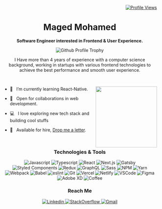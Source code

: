 <p align="right">
  <a href="#" target="_blank">
    <img src="https://komarev.com/ghpvc/?username=migggz&style=flat-square" alt="Profile Views" />
  </a>
</p>

<h1 align="center">Maged Mohamed</h1>

<p align="center"><b>Software Engineer interested in Frontend &amp; User Experience.</b></p>
<p align="center">
<img src="https://github-profile-trophy.vercel.app/?username=migggz&theme=nord&margin-w=15" alt="Github Profile Trophy" />
</p>

<p align="center">I Have more than 4 years of experience with a computer science background, working in startups with various frontend technologies to achieve the best performance and smooth user experience.</p>
<p>&nbsp;</p>
 
<img align="right" height="200" alt="" src="https://media.giphy.com/media/VbnUQpnihPSIgIXuZv/giphy-downsized.gif" />

- 🌱 &nbsp; I’m currently learning React-Native.

- 🤝 &nbsp; Open for collaborations in web development.

- 💻 &nbsp; I love exploring new tech stack and building cool stuffs

- 📝 &nbsp; Available for hire, [Drop me a letter](mailto:MagedMohammed16@GMail.Com).

<p>&nbsp;</p>

<h3 align="center">Technologies & Tools</h3>
<p align="center">
  <a target="_blank">
    <img src="https://img.shields.io/badge/JavaScript-F7DF1E?style=for-the-badge&logo=javascript&logoColor=black" alt="Javascript" />
  </a>
  <a target="_blank">
    <img src="https://img.shields.io/badge/TypeScript-007ACC?style=for-the-badge&logo=typescript&logoColor=white" alt="Typescript" />
  </a>
  <a target="_blank">
    <img src="https://img.shields.io/badge/React-20232A?style=for-the-badge&logo=react&logoColor=61DAFB" alt="React" />
  </a>
  <a target="_blank">
    <img src="https://img.shields.io/badge/Next.js-000000?style=for-the-badge&logo=next.js&logoColor=white" alt="Next.js" />
  </a>
  <a target="_blank">
    <img src="https://img.shields.io/badge/Gatsby-663399?style=for-the-badge&logo=gatsby&logoColor=white" alt="Gatsby" />
  </a>
  <a target="_blank">
    <img src="https://img.shields.io/badge/Styled Components-DB7093?style=for-the-badge&logo=styled-components&logoColor=white" alt="Styled Components" />
  </a>
  <a target="_blank">
    <img src="https://img.shields.io/badge/Redux-593D88?style=for-the-badge&logo=redux&logoColor=white" alt="Redux" />
  </a>
  <a target="_blank">
    <img src="https://img.shields.io/badge/graphql-E10098?style=for-the-badge&logo=graphql&logoColor=white" alt="GraphQL" />
  </a>
  <a target="_blank">
    <img src="https://img.shields.io/badge/Sass-CC6699?style=for-the-badge&logo=sass&logoColor=white" alt="Sass" />
  </a>
  <a target="_blank">
    <img src="https://img.shields.io/badge/npm-CB3837?style=for-the-badge&logo=npm&logoColor=white" alt="NPM" />
  </a>
  <a target="_blank">
    <img src="https://img.shields.io/badge/yarn-2C8EBB?style=for-the-badge&logo=yarn&logoColor=white" alt="Yarn" />
  </a>
  <a target="_blank">
    <img src="https://img.shields.io/badge/webpack-8DD6F9?style=for-the-badge&logo=webpack&logoColor=black" alt="Webpack" />
  </a>
  <a target="_blank">
    <img src="https://img.shields.io/badge/babel-F9DC3E?style=for-the-badge&logo=babel&logoColor=black" alt="Babel" />
  </a>
  <a target="_blank">
    <img src="https://img.shields.io/badge/eslint-4B32C3?style=for-the-badge&logo=eslint&logoColor=white" alt="eslint" />
  </a>
  <a target="_blank">
    <img src="https://img.shields.io/badge/git-F05032?style=for-the-badge&logo=git&logoColor=white" alt="Git" />
  </a>
  <a target="_blank">
    <img src="https://img.shields.io/badge/Vercel-000000?style=for-the-badge&logo=vercel&logoColor=white" alt="Vercel" />
  </a>
  <a target="_blank">
    <img src="https://img.shields.io/badge/Netlify-00C7B7?style=for-the-badge&logo=netlify&logoColor=white" alt="Netlify" />
  </a>
  <a target="_blank">
    <img src="https://img.shields.io/badge/VSCode-007ACC?style=for-the-badge&logo=visual-studio-code&logoColor=white" alt="VSCode" />
  </a>
  <a target="_blank">
    <img src="https://img.shields.io/badge/Figma-F24E1E?style=for-the-badge&logo=Figma&logoColor=white" alt="Figma" />
  </a>
  <a target="_blank">
    <img src="https://img.shields.io/badge/Adobe Xd-440235?style=for-the-badge&logo=adobe-xd&logoColor=white" alt="Adobe XD" />
  </a>
  <a target="_blank">
    <img src="https://img.shields.io/badge/Coffee-FFDD00?style=for-the-badge&logo=buy-me-a-coffee&logoColor=red" alt="Coffee" />
  </a>
</p>

<h3 align="center">Reach Me</h3>
<p align="center">
  <a href="https://www.linkedin.com/in/maged-abdelwahab" target="_blank">
    <img src="https://img.shields.io/badge/linkedin-0077B5?style=for-the-badge&logo=linkedin&logoColor=white" alt="Linkedin" />
  </a>
  <a href="https://stackoverflow.com/users/5872950/maged-mohamed" target="_blank">
    <img src="https://img.shields.io/badge/stackoverflow-FE7A16?style=for-the-badge&logo=stackoverflow&logoColor=white" alt="StackOverflow" />
  </a>
  <a href="mailto:MagedMohammed16@GMail.Com" target="_blank">
    <img src="https://img.shields.io/badge/Drop Me A letter-D14836?style=for-the-badge&logo=gmail&logoColor=white" alt="Gmail" />
  </a>
</p>
